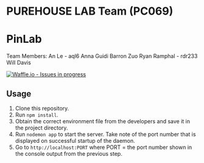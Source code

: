 # PUREHOUSE LAB Team (PC069)

# PinLab

Team Members:
An Le - aql6
Anna Guidi
Barron Zuo
Ryan Ramphal - rdr233
Will Davis

[![Waffle.io - Issues in progress](https://badge.waffle.io/rramphal100/purehouse.svg?label=in%20progress&title=In%20Progress)](http://waffle.io/rramphal100/purehouse)

## Usage
1. Clone this repository.
2. Run `npm install`.
3. Obtain the correct environment file from the developers and save it in the project directory.
4. Run `nodemon app` to start the server. Take note of the port number that is displayed on successful startup of the daemon.
5. Go to `http://localhost:PORT` where PORT = the port number shown in the console output from the previous step.
